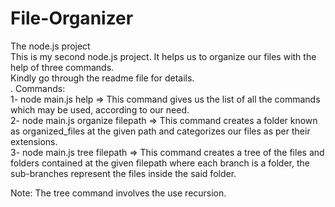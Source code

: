 # File-Organizer</br>
The node.js project</br>
This is my second node.js project. It helps us to organize our files with the help of three commands.</br>
Kindly go through the readme file for details.</br>. 
Commands:</br>
1- node main.js help => This command gives us the list of all the commands which may be used, according to our need.</br>
2- node main.js organize filepath => This command creates a folder known as organized_files at the given path and categorizes our files as per their extensions.</br>
3- node main.js tree filepath => This command creates a tree of the files and folders contained at the given filepath where each branch is a folder, the sub-branches represent the files inside the said folder.</br>   

Note: The tree command involves the use recursion.</br>
